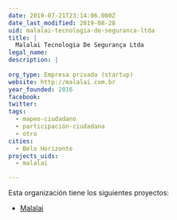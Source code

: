 ```yaml
---
date: 2019-07-21T23:14:06.000Z
date_last_modified: 2019-08-28
uid: malalai-tecnologia-de-seguranca-ltda
title: |
  Malalai Tecnologia De Segurança Ltda
legal_name: 
description: |
  
org_type: Empresa privada (startup)
website: http://malalai.com.br
year_founded: 2016
facebook: 
twitter: 
tags:
  - mapeo-ciudadano
  - participación-ciudadana
  - otro
cities: 
  - Belo Horizonte
projects_uids:
  - malalai

---
```


Esta organización tiene los siguientes proyectos:

- [Malalai](/proyectos/malalai)
